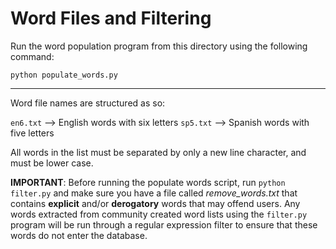 # Word Files and Filtering

Run the word population program from this directory using the following command:

`python populate_words.py`

----------

Word file names are structured as so:

`en6.txt` --> English words with six letters
`sp5.txt` --> Spanish words with five letters

All words in the list must be separated by only a new line character, and must be lower case.

**IMPORTANT**: Before running the populate words script, run `python filter.py` and make sure you have a file called *remove_words.txt* that contains **explicit** and/or **derogatory** words that may offend users. Any words extracted from community created word lists using the `filter.py` program will be run through a regular expression filter to ensure that these words do not enter the database.